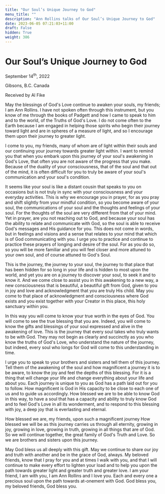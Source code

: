 ```yaml
---
title: "Our Soul’s Unique Journey to God"
menu_title: ""
description: "Ann Rollins talks of Our Soul’s Unique Journey to God"
date: 2023-06-05 07:21:03+11:00
draft: False
hidden: True
weight: 386
---
```

# Our Soul’s Unique Journey to God

September 14<sup>th</sup>, 2022

Gibsons, B.C. Canada

Received by Al Fike   


May the blessings of God's Love continue to awaken your souls, my friends; I am Ann Rollins. I have not spoken often through this instrument, but you know of me through the books of Padgett and how I came to speak to him and to the world, of the Truths of God's Love. I do not come often to the Earth because I am engaged in helping those spirits who begin their journey toward light and are in spheres of a measure of light, and so I encourage them upon their journey to greater light. 

I come to you, my friends, many of whom are of light within their souls and our continuing your journey towards greater light within. I want to remind you that when you embark upon this journey of your soul's awakening in God's Love, that often you are not aware of the progress that you make. Because of the duality of your consciousness, that of the soul and that out of the mind, it is often difficult for you to truly be aware of your soul's communication and your soul's condition. 
 
It seems like your soul is like a distant cousin that speaks to you on occasions but is not truly in sync with your consciousness and your everyday activities. This is why we encourage you in prayer, for as you pray and shift slightly from your mindful condition, so you become aware of your soul, the communications of your soul and the thoughts and feelings of your soul. For the thoughts of the soul are very different from that of your mind. Yet in prayer, are you not reaching out to God, and because your soul has the ability to relate and communicate with God, so the soul is able to receive God's messages and His guidance for you. This does not come in words, but in feelings and visions and a sense that relates to your mind that which is of God communicating with you. I urge you to practice and continue to practice these prayers of longing and desire of the soul. For as you do so, so you will be more familiar and you will feel closer and more attuned to your own soul, and of course attuned to God's Soul. 

This is the journey, the journey to your soul, the journey to that place that has been hidden for so long in your life and is hidden to most upon the world, and yet you are on a journey to discover your soul, to seek it and to know it. And we come close to assist you in this awakening to a new way, a new consciousness that is beautiful, a beautiful gift from God, given to you in joy and love and acknowledgment that you are truly His child. May you come to that place of acknowledgment and consciousness where God exists and you exist together with your Creator in this place, this holy sanctuary within you. 

In this way you will come to know your true worth in the eyes of God. You will come to see the true blessing that you are. Indeed, you will come to know the gifts and blessings of your soul expressed and alive in the awakening of love. This is the journey that every soul takes who truly wants to be with God. They may not begin as clearly and succinctly as you who know the truths of God's Love, who understand the nature of the journey, but indeed, every soul who longs for God will come to this understanding in time. 

I urge you to speak to your brothers and sisters and tell them of this journey. Tell them of the awakening of the soul and how magnificent a journey it is to be aware, to know the joy and feel the depths of this blessing. For it is a thing that will change your life and change everything about your life and about you. Each journey is unique to you as God has a path laid out for you to follow. How magnificent is God in His capacity to be close to each one of us and to guide us accordingly. How blessed we are to be able to know God in this way, to have a soul that has a capacity and ability to truly know God and to feel God's Love in all its wonderment, and to respond to this blessing with joy, a deep joy that is everlasting and eternal.

How blessed we are, my friends, upon such a magnificent journey How blessed we will be as this journey carries us through all eternity, growing in joy, growing in love, growing in truth, growing in all things that are of God. So we will continue together, the great family of God's Truth and Love. So we are brothers and sisters upon this journey. 

May God bless us all deeply with this gift. May we continue to share our joy and truth with another and be in the grace of God, always. My beloved friends, know that I pray for you and at times I walk with you, and that I will continue to make every effort to lighten your load and to help you upon the path towards greater light and greater truth and greater love. I am your friend, I am with you, I am Ann Rollins and I love you. Each and every one a precious soul upon the path towards at-onement with God. God bless you, my beloved friends, God bless you. 